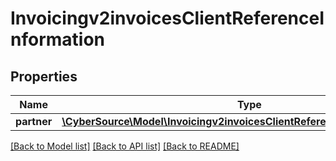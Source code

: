 # Invoicingv2invoicesClientReferenceInformation

## Properties
Name | Type | Description | Notes
------------ | ------------- | ------------- | -------------
**partner** | [**\CyberSource\Model\Invoicingv2invoicesClientReferenceInformationPartner**](Invoicingv2invoicesClientReferenceInformationPartner.md) |  | [optional] 

[[Back to Model list]](../README.md#documentation-for-models) [[Back to API list]](../README.md#documentation-for-api-endpoints) [[Back to README]](../README.md)


